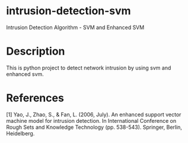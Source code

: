 # intrusion-detection-svm
Intrusion Detection Algorithm - SVM and Enhanced SVM

# Description
This is python project to detect network intrusion by using svm and enhanced svm.

# References
[1] Yao, J., Zhao, S., & Fan, L. (2006, July). An enhanced support vector machine model for intrusion detection. In International Conference on Rough Sets and Knowledge Technology (pp. 538-543). Springer, Berlin, Heidelberg.
